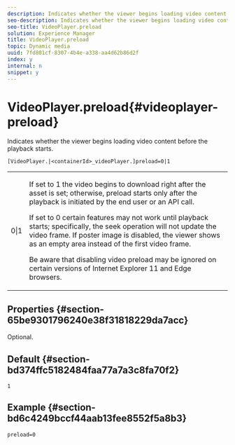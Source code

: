 ```yaml
---
description: Indicates whether the viewer begins loading video content before the playback starts.
seo-description: Indicates whether the viewer begins loading video content before the playback starts.
seo-title: VideoPlayer.preload
solution: Experience Manager
title: VideoPlayer.preload
topic: Dynamic media
uuid: 7fd801cf-8307-4b4e-a338-aa4d62b86d2f
index: y
internal: n
snippet: y
---
```


# VideoPlayer.preload{#videoplayer-preload}

Indicates whether the viewer begins loading video content before the playback starts.

 `[VideoPlayer.|<containerId>_videoPlayer.]preload=0|1`

<table id="table_AE7AAFA9B4374E31B51D06511EB96401"> 
 <tbody> 
  <tr> 
   <td colname="col1"> <p> <span class="codeph"> 0|1 </span> </p> </td> 
   <td colname="col2"> <p> If set to <span class="codeph"> 1 </span> the video begins to download right after the asset is set; otherwise, preload starts only after the playback is initiated by the end user or an API call. </p> <p>If set to <span class="codeph"> 0 </span> certain features may not work until playback starts; specifically, the seek operation will not update the video frame. If poster image is disabled, the viewer shows as an empty area instead of the first video frame. </p> <p>Be aware that disabling video preload may be ignored on certain versions of Internet Explorer 11 and Edge browsers. </p> </td> 
  </tr> 
 </tbody> 
</table>

## Properties {#section-65be9301796240e38f31818229da7acc}

Optional.

## Default {#section-bd374ffc5182484faa77a7a3c8fa70f2}

`1`

## Example {#section-bd6c4249bccf44aab13fee8552f5a8b3}

`preload=0` 
